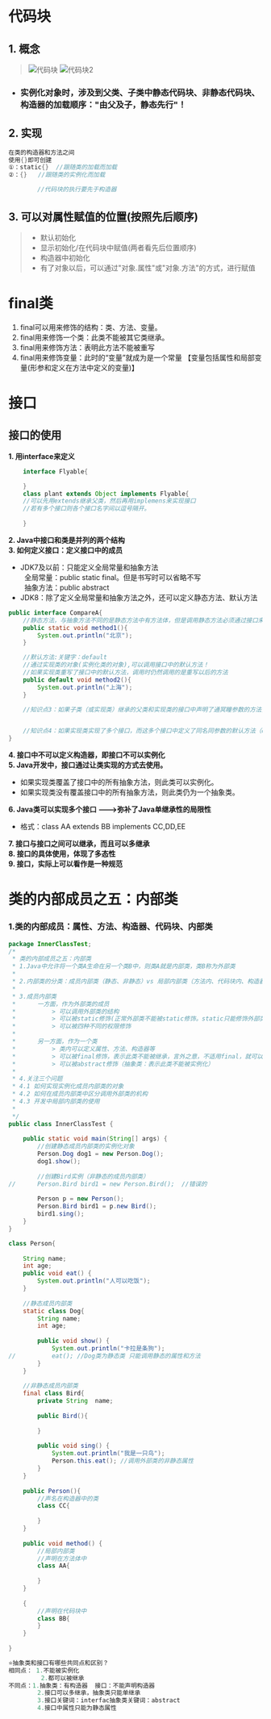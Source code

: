 # **代码块**
## **1. 概念**
>![代码块](../node/img/daimakuai_1.png)
>![代码块2](../node/img/daimakuai_2.png)  

- ### **实例化对象时，涉及到父类、子类中静态代码块、非静态代码块、构造器的加载顺序："由父及子，静态先行"！**

## **2. 实现**
``` java
在类的构造器和方法之间  
使用{}即可创建  
①：static{}  //跟随类的加载而加载
②：{}   //跟随类的实例化而加载

        //代码块的执行要先于构造器
```
 ## **3. 可以对属性赋值的位置(按照先后顺序)**
> - 默认初始化
> - 显示初始化/在代码块中赋值(两者看先后位置顺序)
> - 构造器中初始化
> - 有了对象以后，可以通过"对象.属性"或"对象.方法"的方式，进行赋值

# **final类**
1. final可以用来修饰的结构：类、方法、变量。
2. final用来修饰一个类：此类不能被其它类继承。
3. final用来修饰方法：表明此方法不能被重写
4. final用来修饰变量：此时的“变量”就成为是一个常量 【变量包括属性和局部变量(形参和定义在方法中定义的变量)】

# **接口**
## 接口的使用
**1. 用interface来定义**
``` java
    interface Flyable{

    }
    class plant extends Object implements Flyable{      
    //可以先用extends继承父类，然后再用implemens来实现接口
    //若有多个接口则各个接口名字间以逗号隔开。
        
    }
```
**2. Java中接口和类是并列的两个结构**  
**3. 如何定义接口：定义接口中的成员**  
- JDK7及以前：只能定义全局常量和抽象方法  
    &nbsp; 全局常量：public static final。但是书写时可以省略不写  
    &nbsp; 抽象方法：public abstract
- JDK8：除了定义全局常量和抽象方法之外，还可以定义静态方法、默认方法

``` java
public interface CompareA{
    //静态方法，与抽象方法不同的是静态方法中有方法体，但是调用静态方法必须通过接口来调用。即：接口名.静态方法
    public static void method1(){
        System.out.println("北京");
    }

    //默认方法:关键字：default
    //通过实现类的对象(实例化类的对象),可以调用接口中的默认方法！
    //如果实现类重写了接口中的默认方法，调用时仍然调用的是重写以后的方法
    public default void method2(){
        System.out.println("上海");
    }

    //知识点3：如果子类（或实现类）继承的父类和实现类的接口中声明了通冥瞳参数的方法，那么子类在没有重写此方法的情况下，默认调用的是’父类‘中同名参数的方法。---类优先原则


    //知识点4：如果实现类实现了多个接口，而这多个接口中定义了同名同参数的默认方法（default）那么在实现类中没有重写此方法的情况下，报错。--->接口冲突        这就需要我们重写此方法。
}
```

**4. 接口中不可以定义构造器，即接口不可以实例化**  
**5. Java开发中，接口通过让类实现的方式去使用。**  
- 如果实现类覆盖了接口中的所有抽象方法，则此类可以实例化。
- 如果实现类没有覆盖接口中的所有抽象方法，则此类仍为一个抽象类。 
 
**6. Java类可以实现多个接口 ———>弥补了Java单继承性的局限性**
- 格式：class AA extends BB implements CC,DD,EE

**7. 接口与接口之间可以继承，而且可以多继承**  
**8. 接口的具体使用，体现了多态性**  
**9. 接口，实际上可以看作是一种规范**

# **类的内部成员之五：内部类**
### **1.类的内部成员：属性、方法、构造器、代码块、内部类**
``` java
package InnerClassTest;
/*
 * 类的内部成员之五：内部类
 * 1.Java中允许将一个类A生命在另一个类B中，则类A就是内部类，类B称为外部类
 * 
 * 2.内部类的分类：成员内部类（静态、非静态）vs 局部内部类（方法内、代码块内、构造器内）
 * 
 * 3.成员内部类
 * 		一方面，作为外部类的成员
 * 			> 可以调用外部类的结构
 * 			> 可以被static修饰(正常外部类不能被static修饰。static只能修饰外部类的属性、方法、代码块)
 * 			> 可以被四种不同的权限修饰
 *		
 * 		另一方面，作为一个类
 * 			> 类内可以定义属性、方法、构造器等
 * 			> 可以被final修饰，表示此类不能被继承，言外之意，不适用final，就可以被继承
 * 			> 可以被abstract修饰（抽象类：表示此类不能被实例化）
 * 
 * 4.关注三个问题
 * 4.1 如何实现实例化成员内部类的对象
 * 4.2 如何在成员内部类中区分调用外部类的机构
 * 4.3 开发中局部内部类的使用
 * 
 */
public class InnerClassTest {
	
	public static void main(String[] args) {
		//创建静态成员内部类的实例化对象
		Person.Dog dog1 = new Person.Dog(); 	
		dog1.show();
		
		//创建Bird实例（非静态的成员内部类）
//		Person.Bird bird1 = new Person.Bird();	//错误的
		
		Person p = new Person();
		Person.Bird bird1 = p.new Bird();
		bird1.sing();
	}
}

class Person{
	
	String name;
	int age;
	public void eat() {
		System.out.println("人可以吃饭");
	}
	
	//静态成员内部类
	static class Dog{
		String name;
		int age;
		
		public void show() {
			System.out.println("卡拉是条狗");
//			eat(); //Dog类为静态类 只能调用静态的属性和方法
		}
	}
	
	//非静态成员内部类
	final class Bird{
		private String  name;
		
		public Bird(){
			
		}
		
		public void sing() {
			System.out.println("我是一只鸟");
			Person.this.eat(); //调用外部类的非静态属性
		}
	}
	
	public Person(){
		//声名在构造器中的类
		class CC{
			
		}
	}
	
	public void method() {
		//局部内部类
		//声明在方法体中
		class AA{
			
		}
	}
	
	{
		//声明在代码块中
		class BB{
		}
	}
	
}
```
``` java
⭐抽象类和接口有哪些共同点和区别？
相同点： 1.不能被实例化 
         2.都可以被继承
不同点：1.抽象类：有构造器  接口：不能声明构造器 
        2.接口可以多继承，抽象类只能单继承
        3.接口关键词：interfac抽象类关键词：abstract
        4.接口中属性只能为静态属性
```

